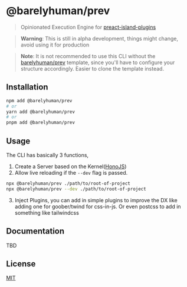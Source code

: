 # @barelyhuman/prev

> Opinionated Execution Engine for
> [preact-island-plugins](https://github.com/barelyhuman/preact-island-plugins)

> **Warning**: This is still in alpha development, things might change, avoid
> using it for production

> **Note**: It is not recommended to use this CLI without the
> [barelyhuman/prev](https://github.com/barelyhuman/prev) template, since you'll
> have to configure your structure accordingly. Easier to clone the template
> instead.

## Installation

```sh
npm add @barelyhuman/prev
# or
yarn add @barelyhuman/prev
# or
pnpm add @barelyhuman/prev
```

## Usage

The CLI has basically 3 functions,

1. Create a Server based on the Kernel([HonoJS](https://hono.dev))
2. Allow live reloading if the `--dev` flag is passed.

```sh
npx @barelyhuman/prev ./path/to/root-of-project
npx @barelyhuman/prev --dev ./path/to/root-of-project
```

3. Inject Plugins, you can add in simple plugins to improve the DX like adding
   one for goober/twind for css-in-js. Or even postcss to add in something like
   tailwindcss

## Documentation
TBD

## License

[MIT](/license)
